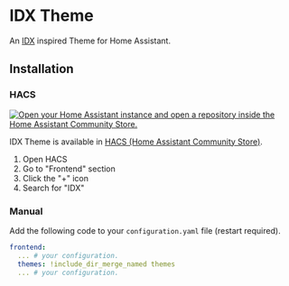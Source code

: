 # IDX Theme

An [IDX](https://idx.google.com/) inspired Theme for Home Assistant.

## Installation

### HACS

[![Open your Home Assistant instance and open a repository inside the Home Assistant Community Store.](https://my.home-assistant.io/badges/hacs_repository.svg)](https://my.home-assistant.io/redirect/hacs_repository/?owner=veniplex&category=theme&repository=https%3A%2F%2Fgithub.com%2Fveniplex%2Fhass-idx-theme)

IDX Theme is available in [HACS (Home Assistant Community Store)](https://hacs.xyz/).

1. Open HACS
2. Go to "Frontend" section
3. Click the "+" icon
4. Search for "IDX"

### Manual

Add the following code to your `configuration.yaml` file (restart required).

```yaml
frontend:
  ... # your configuration.
  themes: !include_dir_merge_named themes
  ... # your configuration.
```